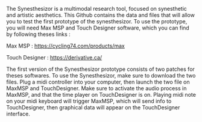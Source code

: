 The Synesthesizor is a multimodal research tool, focused on synesthetic and artistic aesthetics.
This Github contains the data and files that will allow you to test the first prototype of the synesthesizor. 
To use the prototype, you will need Max MSP and Touch Designer software, which you can find by following theses links :

  Max MSP : https://cycling74.com/products/max
  
  Touch Designer : https://derivative.ca/

The first version of the Synesthesizor prototype consists of two patches for theses softwares. To use the Synesthesizor, make sure to download the two files. Plug a midi controller into your computer, then launch the two file on MaxMSP and TouchDesigner. Make sure to activate the audio process in MaxMSP, and that the time player on TouchDesigner is on. Playing midi note on your midi keyboard will trigger MaxMSP, which will send info to TouchDesigner, then graphical data will appear on the TouchDesigner interface.
